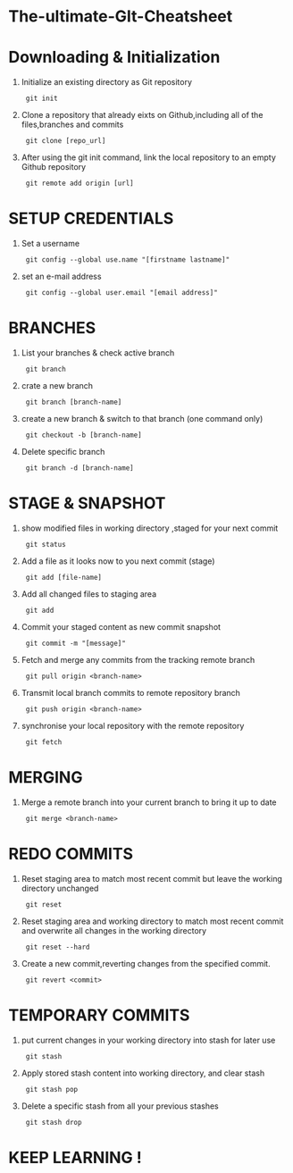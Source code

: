 # The-ultimate-GIt-Cheatsheet
# Downloading & Initialization
1. Initialize an existing directory as Git repository
    
        git init
2. Clone a repository that already eixts on Github,including all of the files,branches and commits
        
        git clone [repo_url]
3. After using the git init command, link the local repository to an empty Github repository 
        
        git remote add origin [url]
# SETUP CREDENTIALS
1. Set a username
    
        git config --global use.name "[firstname lastname]"
2. set an e-mail address
    
        git config --global user.email "[email address]"
# BRANCHES
1. List your branches & check active branch
    
        git branch
2. crate a new branch
    
        git branch [branch-name]
3. create a new branch & switch to that branch (one command only)
    
        git checkout -b [branch-name]
4. Delete specific branch 
    
        git branch -d [branch-name]
# STAGE & SNAPSHOT
1. show modified files in working directory ,staged for your next commit

        git status
2. Add a file as it looks now to you next commit (stage)
    
        git add [file-name]
3. Add all changed files to staging area
    
        git add
4. Commit your staged content as new commit snapshot
    
        git commit -m "[message]"
5. Fetch and merge any commits from the tracking remote branch
    
        git pull origin <branch-name>
6. Transmit local branch commits to remote repository branch
    
        git push origin <branch-name>
7. synchronise your local repository with the remote repository
    
        git fetch

# MERGING
1. Merge a remote branch into your current branch to bring it up to date 
    
        git merge <branch-name>
# REDO COMMITS 
1. Reset staging area to match most recent commit but leave the working directory unchanged 

        git reset
2. Reset staging area and working directory to match most recent commit and overwrite all changes in the working directory
    
        git reset --hard
3. Create a new commit,reverting changes from the specified commit.

        git revert <commit>

# TEMPORARY COMMITS
1. put current changes in your working directory into stash for later use 
    
        git stash
2. Apply stored stash content into working directory, and clear stash
 
        git stash pop
3. Delete a specific stash from all your previous stashes
    
        git stash drop
    
# KEEP LEARNING !    
    
    

